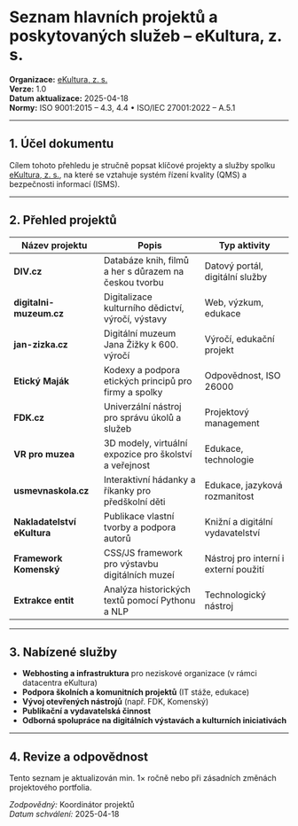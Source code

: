 # Seznam hlavních projektů a poskytovaných služeb – eKultura, z. s.
<!-- # prehledy/seznam-projektu-a-sluzeb.md -->

**Organizace:** [eKultura, z. s.](https://ekultura.eu)  
**Verze:** 1.0  
**Datum aktualizace:** 2025-04-18  
**Normy:** ISO 9001:2015 – 4.3, 4.4 • ISO/IEC 27001:2022 – A.5.1

---

## 1. Účel dokumentu

Cílem tohoto přehledu je stručně popsat klíčové projekty a služby spolku [eKultura, z. s.](https://ekultura.eu), na které se vztahuje systém řízení kvality (QMS) a bezpečnosti informací (ISMS).

---

## 2. Přehled projektů

| Název projektu | Popis | Typ aktivity |
|----------------|--------|--------------|
| **DIV.cz** | Databáze knih, filmů a her s důrazem na českou tvorbu | Datový portál, digitální služby |
| **digitalni-muzeum.cz** | Digitalizace kulturního dědictví, výročí, výstavy | Web, výzkum, edukace |
| **jan-zizka.cz** | Digitální muzeum Jana Žižky k 600. výročí | Výročí, edukační projekt |
| **Etický Maják** | Kodexy a podpora etických principů pro firmy a spolky | Odpovědnost, ISO 26000 |
| **FDK.cz** | Univerzální nástroj pro správu úkolů a služeb | Projektový management |
| **VR pro muzea** | 3D modely, virtuální expozice pro školství a veřejnost | Edukace, technologie |
| **usmevnaskola.cz** | Interaktivní hádanky a říkanky pro předškolní děti | Edukace, jazyková rozmanitost |
| **Nakladatelství eKultura** | Publikace vlastní tvorby a podpora autorů | Knižní a digitální vydavatelství |
| **Framework Komenský** | CSS/JS framework pro výstavbu digitálních muzeí | Nástroj pro interní i externí použití |
| **Extrakce entit** | Analýza historických textů pomocí Pythonu a NLP | Technologický nástroj |

---

## 3. Nabízené služby

- **Webhosting a infrastruktura** pro neziskové organizace (v rámci datacentra eKultura)
- **Podpora školních a komunitních projektů** (IT stáže, edukace)
- **Vývoj otevřených nástrojů** (např. FDK, Komenský)
- **Publikační a vydavatelská činnost**
- **Odborná spolupráce na digitálních výstavách a kulturních iniciativách**

---

## 4. Revize a odpovědnost

Tento seznam je aktualizován min. 1× ročně nebo při zásadních změnách projektového portfolia.

*Zodpovědný:* Koordinátor projektů  
*Datum schválení:* 2025-04-18
